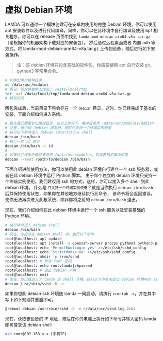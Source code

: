 # 虚拟 Debian 环境

LAMDA 可以通过一个模块创建可在安卓内使用的完整 Debian 环境，你可以使用 apt 安装软件以及进行代码编译，同样，你可以在此环境中自行编译及使用 bpf 相关程序。你可以在 release 页面中找到 `lamda-mod-debian-arm64-v8a.tar.gz`（请根据你的机器架构下载对应的安装包）。
然后通过远程桌面或者 内置 adb 等方式，将 lamda-mod-debian-arm64-v8a.tar.gz 上传到设备，随后进行如下安装操作。

> 注：该 debian 环境只包含基础的软件包，你需要使用 apt 自行安装 git、python3 等常用命令。

```bash
# 切换到用户模块目录
cd /data/usr/modules
# 假设，该文件被你上传到了 /data/local/tmp
tar -xzf /data/local/tmp/lamda-mod-debian-arm64-v8a.tar.gz
# 解包完成
```

解包完成后，当前目录下将会存在一个 `debian` 目录，这时，你已经完成了基本的安装，下面介绍如何进入系统。

```bash
# 首先我们需要获知绝对目录，在以上情况下，绝对目录为 /data/usr/modules/debian
# 注意：每个根（debian 根系统）同时只支持一个终端实例使用
# 执行以下命令进入 debian interactive shell
debian /bin/bash
# 执行一次 id 命令
debian /bin/bash -c id
#
# 如果你并没有将模块安装于 /data/usr/modules，则需要指定模块位置
debian --root /path/to/debian /bin/bash
```

下面介绍进阶使用方法，你可以使用此 debian 环境自行建立一个 ssh 服务器，或者在此 debian 环境中运行 Python 脚本。
由于每个独立的 debian 环境只支持一个终端实例使用，我们建议用 ssh 的方式，这样，你可以接入多个 shell 到此 debian 环境。
什么是 `只支持一个终端实例使用`？就是当你执行 `debian /bin/bash` 后并保持使用状态，如果你在其他地方继续执行此命令，
该命令将会返回错误，使你无法再次进入此根系统，除非你将之前的 `debian /bin/bash` 退出。

现在，我们介绍如何在此 debian 环境中运行一个 ssh 服务以及安装基础的 Python 环境。

```bash
# 执行命令进入 debian shell
debian /bin/bash
# 现在，你应该在 debian shell 中，执行以下命令
root@localhost: apt update
root@localhost: apt install -y openssh-server procps python3 python3-pip python3-dev
root@localhost: echo 'PermitRootLogin yes' >>/etc/ssh/sshd_config
root@localhost: echo 'StrictModes no' >>/etc/ssh/sshd_config
root@localhost: mkdir -p /run/sshd
root@localhost: # 修改 root 密码
root@localhost: echo root:lamda|chpasswd
root@localhost: # 退出 debian 环境
root@localhost: exit
# 现在，你已经进入了 lamda 的 shell 环境，执行以下命令来启动 debian 环境中的 ssh 服务
debian /usr/sbin/sshd -D -e
```

如果你想此 debian ssh 环境随 lamda 一同启动，请执行 `crontab -e`，并在其中写下如下规则并重启即可。

```bash
@reboot debian /usr/sbin/sshd -D -e >/data/usr/sshd.log 2>&1
```

现在，获取该设备的 IP 地址，随后在你的电脑上执行如下命令并输入密码 lamda 即可登录该 debian shell

```bash
ssh root@192.168.x.x (手机IP)
```
